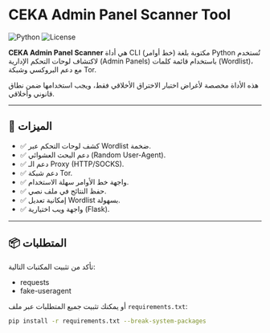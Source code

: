 # CEKA Admin Panel Scanner Tool

![Python](https://img.shields.io/badge/Python-3.x-blue )
![License](https://img.shields.io/github/license/CEKA-Tools/admin-scanner )

**CEKA Admin Panel Scanner** هي أداة CLI (خط أوامر) مكتوبة بلغة Python تُستخدم لاكتشاف لوحات التحكم الإدارية (Admin Panels) باستخدام قائمة كلمات (Wordlist)، مع دعم البروكسي وشبكة Tor.

هذه الأداة مخصصة لأغراض اختبار الاختراق الأخلاقي فقط، ويجب استخدامها ضمن نطاق قانوني وأخلاقي.

---

## 🔧 الميزات

- ✅ كشف لوحات التحكم عبر Wordlist ضخمة.
- ✅ دعم البحث العشوائي (Random User-Agent).
- ✅ دعم الـ Proxy (HTTP/SOCKS).
- ✅ دعم شبكة Tor.
- ✅ واجهة خط الأوامر سهلة الاستخدام.
- ✅ حفظ النتائج في ملف نصي.
- ✅ إمكانية تعديل Wordlist بسهولة.
- ✅ واجهة ويب اختيارية (Flask).

---

## 📦 المتطلبات

تأكد من تثبيت المكتبات التالية:

- requests
- fake-useragent


أو يمكنك تثبيت جميع المتطلبات عبر ملف `requirements.txt`:

```bash
pip install -r requirements.txt --break-system-packages
